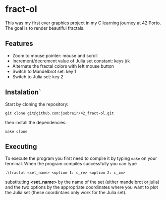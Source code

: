 # fract-ol
This was my first ever graphics project in my C learning journey at 42 Porto. The goal is to render beautiful fractals.

## Features
- Zoom to mouse pointer: mouse and scroll
- Increment/decrement value of Julia set constant: keys j/k
- Alternate the fractal colors with left mouse button
- Switch to Mandelbrot set: key 1
- Switch to Julia set: key 2

## Instalation`
Start by cloning the repository:
```
git clone git@github.com:jsobreir/42_fract-ol.git
```

then install the dependencies:
```
make clone
```

## Executing
To execute the program you first need to compile it by typing `make` on your terminal.
When the program compiles successfully you can type
```
.\fractol <set_name> <option 1: c_re> <option 2: c_im>
```
substituting **<set_name>** by the name of the set (either mandelbrot or julia) and the two options by the appropriate coordinates where you want to plot the Julia set (these coordintaes only work for the Julia set).